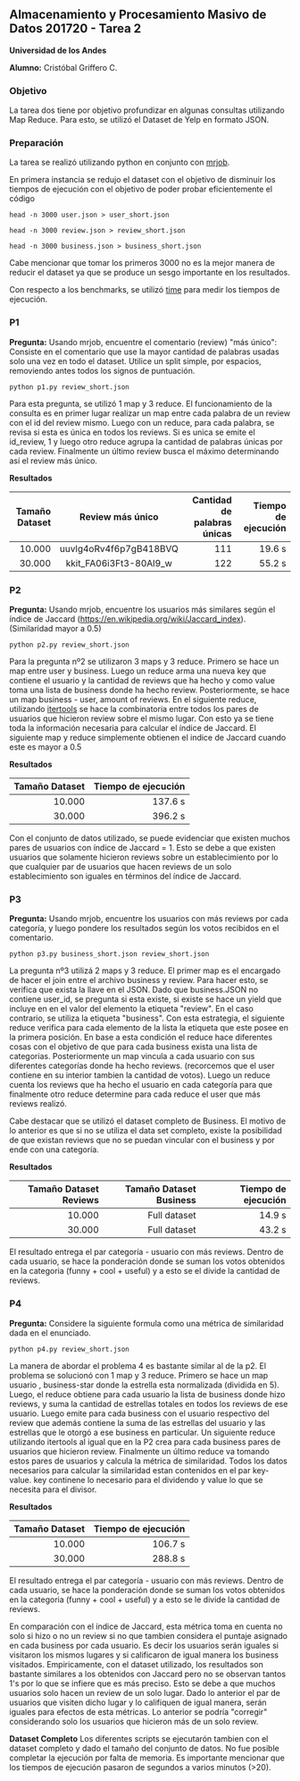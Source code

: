 ## Almacenamiento y Procesamiento Masivo de Datos 201720 - Tarea 2
**Universidad de los Andes**

**Alumno:** Cristóbal Griffero C.

### Objetivo

La tarea dos tiene por objetivo profundizar en algunas consultas utilizando Map Reduce. Para esto, se utilizó el Dataset de
Yelp en formato JSON.

### Preparación

La tarea se realizó utilizando python en conjunto con [mrjob](https://github.com/Yelp/mrjob).

En primera instancia se redujo el dataset con el objetivo de disminuir los tiempos de ejecución con el objetivo de poder
probar eficientemente el código

```
head -n 3000 user.json > user_short.json
```
```
head -n 3000 review.json > review_short.json
```
```
head -n 3000 business.json > business_short.json
```

Cabe mencionar que tomar los primeros 3000 no es la mejor manera de reducir el dataset ya que se produce un sesgo importante
en los resultados.

Con respecto a los benchmarks, se utilizó [time](https://docs.python.org/2/library/time.html) para medir los tiempos de
ejecución.

### P1

**Pregunta:** Usando mrjob, encuentre el comentario (review) "más único": Consiste en el comentario que use la mayor cantidad
de palabras usadas solo una vez en todo el
dataset. Utilice un split simple, por espacios, removiendo antes todos los signos de puntuación.

```
python p1.py review_short.json
```

Para esta pregunta, se utilizó 1 map y 3 reduce. El funcionamiento de la consulta es en primer lugar realizar un map 
entre cada palabra de un review con el id del review mismo. Luego con un reduce, para cada palabra, se revisa si esta es única
en todos los reviews. Si es unica se emite el id_review, 1 y luego otro reduce agrupa la cantidad de palabras únicas por cada
review. Finalmente un último review busca el máximo determinando así el review más único.

**Resultados**

| Tamaño Dataset |    Review más único    | Cantidad de palabras únicas | Tiempo de ejecución |
| -------------: |:----------------------:| ---------------------------:|--------------------:|
|          10.000| uuvlg4oRv4f6p7gB418BVQ |                          111|               19.6 s|
|          30.000| kkit_FA06i3Ft3-80Al9_w |                          122|               55.2 s|


### P2

**Pregunta:** Usando mrjob, encuentre los usuarios más similares según el índice de Jaccard
(https://en.wikipedia.org/wiki/Jaccard_index). (Similaridad mayor a 0.5)


```
python p2.py review_short.json
```

Para la pregunta nº2 se utilizaron 3 maps y 3 reduce. Primero se hace un map entre user y business. Luego un reduce arma una nueva key que contiene el usuario y la cantidad de reviews que ha hecho y como value toma una lista de business donde ha hecho review. Posteriormente, se hace un map business - user, amount of reviews. En el siguiente reduce, utilizando [itertools](https://docs.python.org/2/library/itertools.html) se hace la combinatoria entre todos los pares de usuarios que hicieron review sobre el mismo lugar. Con esto ya se tiene toda la información necesaria para calcular el índice de Jaccard. El siguiente map y reduce simplemente obtienen el indice de Jaccard cuando este es mayor a 0.5

**Resultados**

| Tamaño Dataset | Tiempo de ejecución |
| -------------: |--------------------:|
| 10.000         |              137.6 s|
| 30.000         |              396.2 s|

Con el conjunto de datos utilizado, se puede evidenciar que existen muchos pares de usuarios con índice de Jaccard = 1. Esto se debe a que existen usuarios que solamente hicieron reviews sobre un establecimiento por lo que cualquier par de usuarios que hacen reviews de un solo establecimiento son iguales en términos del índice de Jaccard.

### P3

**Pregunta:** Usando mrjob, encuentre los usuarios con más reviews por cada categoría, y luego
pondere los resultados según los votos recibidos en el comentario.


```
python p3.py business_short.json review_short.json
```

La pregunta nº3 utilizá 2 maps y 3 reduce. El primer map es el encargado de hacer el join entre el archivo business y review. Para hacer esto, se verifica que exista la llave en el JSON. Dado que business.JSON no contiene user_id, se pregunta si esta existe, si existe se hace un yield que incluye en en el valor del elemento la etiqueta "review". En el caso contrario, se utiliza la etiqueta "business". Con esta estrategia, el siguiente reduce verifica para cada elemento de la lista la etiqueta que este posee en la primera posición. En base a esta condición el reduce hace diferentes cosas con el objetivo de que para cada business exista una lista de categorias. Posteriormente un map vincula a cada usuario con sus diferentes categorías donde ha hecho reviews. (recorcemos que el user contiene en su interior tambien la cantidad de votos). Luego un reduce cuenta los reviews que ha hecho el usuario en cada categoría para que finalmente otro reduce determine para cada reduce el user que más reviews realizó.

Cabe destacar que se utilizó el dataset completo de Business. El motivo de lo anterior es que si no se utiliza el data set completo, existe la posibilidad de que existan reviews que no se puedan vincular con el business y por ende con una categoría.

**Resultados**

| Tamaño Dataset Reviews| Tamaño Dataset Business|     Tiempo de ejecución     |
| --------------------: | ---------------------: |----------------------------:|
|                 10.000|           Full dataset |                       14.9 s|
|                 30.000|           Full dataset |                       43.2 s|

El resultado entrega el par categoría - usuario con más reviews. Dentro de cada usuario, se hace la ponderación donde se suman los votos obtenidos en la categoria (funny + cool + useful) y a esto se el divide la cantidad de reviews.

### P4

**Pregunta:** Considere la siguiente formula como una métrica de similaridad dada en el enunciado.

```
python p4.py review_short.json
```

La manera de abordar el problema 4 es bastante similar al de la p2. El problema se solucionó con 1 map y 3 reduce. Primero se hace un map usuario , business-star donde la estrella esta normalizada (dividida en 5). Luego, el reduce obtiene para cada usuario la lista de business donde hizo reviews, y suma la cantidad de estrellas totales en todos los reviews de ese usuario. Luego emite para cada business con el usuario respectivo del review que además contiene la suma de las estrellas del usuario y las estrellas que le otorgó a ese business en particular. Un siguiente reduce utilizando itertools al igual que en la P2 crea para cada business pares de usuarios que hicieron review. Finalmente un último reduce va tomando estos pares de usuarios y calcula la métrica de similaridad. Todos los datos necesarios para calcular la similaridad estan contenidos en el par key-value. key continene lo necesario para el dividendo y value lo que se necesita para el divisor.

**Resultados**

| Tamaño Dataset | Tiempo de ejecución |
| -------------: |--------------------:|
| 10.000         |              106.7 s|
| 30.000         |              288.8 s|

El resultado entrega el par categoría - usuario con más reviews. Dentro de cada usuario, se hace la ponderación donde se suman los votos obtenidos en la categoria (funny + cool + useful) y a esto se le divide la cantidad de reviews.

En comparación con el índice de Jaccard, esta métrica toma en cuenta no solo si hizo o no un review si no que tambien considera el puntaje asignado en cada business por cada usuario. Es decir los usuarios serán iguales si visitaron los mismos lugares y si calificaron de igual manera los business visitados. Empiricamente, con el dataset utilizado, los resultados son bastante similares a los obtenidos con Jaccard pero no se observan tantos 1's por lo que se infiere que es más preciso. Esto se debe a que muchos usuarios solo hacen un review de un solo lugar. Dado lo anterior el par de usuarios que visiten dicho lugar y lo califiquen de igual manera, serán iguales para efectos de esta métricas. Lo anterior se podría "corregir" considerando solo los usuarios que hicieron más de un solo review.

**Dataset Completo** Los diferentes scripts se ejecutarón tambien con el dataset completo y dado el tamaño del conjunto de datos. No fue posible completar la ejecución por falta de memoria. Es importante mencionar que los tiempos de ejecución pasaron de segundos a varios minutos (>20).








